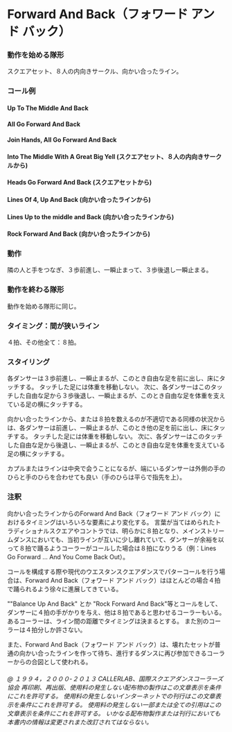 
# Forward And Back（フォワード アンド バック）

### 動作を始める隊形

スクエアセット、８人の内向きサークル、向かい合ったライン。

### コール例

#### Up To The Middle And Back
#### All Go Forward And Back
#### Join Hands, All Go Forward And Back
#### Into The Middle With A Great Big Yell (スクエアセット、８人の内向きサークルから)
#### Heads Go Forward And Back (スクエアセットから)
#### Lines Of 4, Up And Back (向かい合ったラインから)
#### Lines Up to the middle and Back (向かい合ったラインから)
#### Rock Forward And Back (向かい合ったラインから)

### 動作

隣の人と手をつなぎ、３歩前進し、一瞬止まって、３歩後退し一瞬止まる。

### 動作を終わる隊形

動作を始める隊形に同じ。

### タイミング：間が狭いライン

４拍、その他全て：８拍。

### スタイリング

各ダンサーは３歩前進し、一瞬止まるが、このとき自由な足を前に出し、床にタッチする。 タッチした足には体重を移動しない。 次に、各ダンサーはこのタッチした自由な足から３歩後退し、一瞬止まるが、このとき自由な足を体重を支えている足の横にタッチする。

向かい合ったラインから、または８拍を数えるのが不適切である同様の状況からは、各ダンサーは前進し、一瞬止まるが、このとき他の足を前に出し、床にタッチする。 タッチした足には体重を移動しない。 次に、各ダンサーはこのタッチした自由な足から後退し、一瞬止まるが、このとき自由な足を体重を支えている足の横にタッチする。

カプルまたはラインは中央で会うことになるが、端にいるダンサーは外側の手のひらと手のひらを合わせても良い（手のひらは平らで指先を上）。

### 注釈

向かい合ったラインからのForward And Back（フォワード アンド バック）におけるタイミングはいろいろな要素により変化する。 言葉が当てはめられたトラディショナルスクエアやコントラでは、明らかに８拍となり、メインストリームダンスにおいても、当初ラインが互いに少し離れていて、ダンサーが余裕を以って８拍で踊るようコーラーがコールした場合は８拍になりうる（例：Lines Go Forward ... And You Come Back Out）。

コールを構成する際や現代のウエスタンスクエアダンスでパターコールを行う場合は、Forward And Back（フォワード アンド バック）はほとんどの場合４拍で踊られるよう徐々に進展してきている。

""Balance Up And Back" とか "Rock Forward And Back"等とコールをして、ダンサーに４拍の手がかりを与え、他は８拍であると思わせるコーラーもいる。 あるコーラーは、ライン間の距離でタイミングは決まるとする。 また別のコーラーは４拍分しか許さない。

また、Forward And Back（フォワード アンド バック）は、壊れたセットが普通の向かい合ったラインを作って待ち、進行するダンスに再び参加できるコーラーからの合図として使われる。

###### @ １９９４，２０００-２０１３ CALLERLAB、国際スクエアダンスコーラーズ協会 再印刷、再出版、使用料の発生しない配布物の製作はこの文章表示を条件にこれを許可する。 使用料の発生しないインターネットでの刊行はこの文章表示を条件にこれを許可する。 使用料の発生しない一部または全ての引用はこの文章表示を条件にこれを許可する。 いかなる配布物製作または刊行においても本書内の情報は変更されまた改訂されてはならない。

